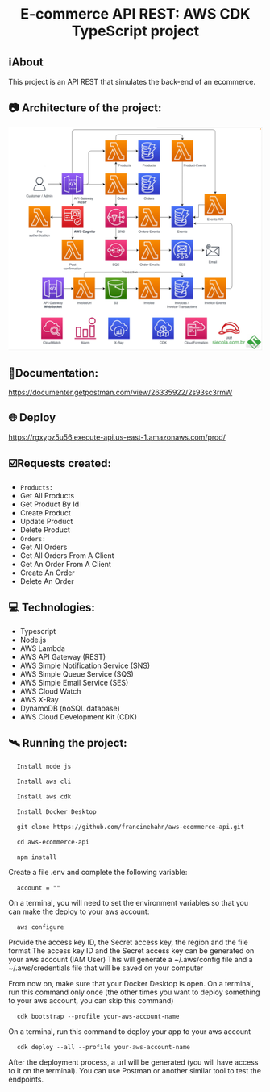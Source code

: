 <h1 align="center">E-commerce API REST: AWS CDK TypeScript project</h1>

## ℹ️About
This project is an API REST that simulates the back-end of an ecommerce.

## 📷 Architecture of the project:
![api-architecture](./api-architecture.png)
<br>

## 🔗Documentation:
https://documenter.getpostman.com/view/26335922/2s93sc3rmW

## 🌐 Deploy
https://rgxypz5u56.execute-api.us-east-1.amazonaws.com/prod/

## ☑️Requests created:
- `Products:`
- Get All Products
- Get Product By Id
- Create Product
- Update Product
- Delete Product
- `Orders:`
- Get All Orders
- Get All Orders From A Client
- Get An Order From A Client
- Create An Order
- Delete An Order

## 💻 Technologies:
- Typescript
- Node.js
- AWS Lambda
- AWS API Gateway (REST)
- AWS Simple Notification Service (SNS)
- AWS Simple Queue Service (SQS)
- AWS Simple Email Service (SES)
- AWS Cloud Watch
- AWS X-Ray
- DynamoDB (noSQL database)
- AWS Cloud Development Kit (CDK)

## 🛰 Running the project:
<pre>
  <code>Install node js</code>
</pre>

<pre>
  <code>Install aws cli</code>
</pre>

<pre>
  <code>Install aws cdk</code>
</pre>

<pre>
  <code>Install Docker Desktop</code>
</pre>

<pre>
  <code>git clone https://github.com/francinehahn/aws-ecommerce-api.git</code>
</pre>

<pre>
  <code>cd aws-ecommerce-api</code>
</pre>

<pre>
  <code>npm install</code>
</pre>

Create a file .env and complete the following variable:
<pre>
  <code>account = ""</code>
</pre>

On a terminal, you will need to set the environment variables so that you can make the deploy to your aws account:
<pre>
  <code>aws configure</code>
</pre>
Provide the access key ID, the Secret access key, the region and the file format
The access key ID and the Secret access key can be generated on your aws account (IAM User)
This will generate a ~/.aws/config file and a ~/.aws/credentials file that will be saved on your computer

From now on, make sure that your Docker Desktop is open.
On a terminal, run this command only once (the other times you want to deploy something to your aws account, you can skip this command)
<pre>
  <code>cdk bootstrap --profile your-aws-account-name</code>
</pre>

On a terminal, run this command to deploy your app to your aws account
<pre>
  <code>cdk deploy --all --profile your-aws-account-name</code>
</pre>

After the deployment process, a url will be generated (you will have access to it on the terminal).
You can use Postman or another similar tool to test the endpoints.

